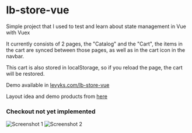 # lb-store-vue

Simple project that I used to test and learn about state management in Vue with Vuex

It currently consists of 2 pages, the "Catalog" and the "Cart", the items in the cart are synced between those pages, as well as in the cart icon in the navbar.

This cart is also stored in localStorage, so if you reload the page, the cart will be restored.

Demo available in [levyks.com/lb-store-vue](https://www.levyks.com/lb-store-vue)

Layout idea and demo products from [here](https://auth0.com/blog/state-management-in-svelte-applications/)

### Checkout not yet implemented

![Screenshot 1](https://i.imgur.com/QBQZcOt.png)
![Screenshot 2](https://i.imgur.com/AcSXxAr.png)
